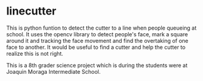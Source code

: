 # linecutter
This is python funtion to detect the cutter to a line when people queueing at school. It uses the opencv library to detect people's face, mark a square around it and tracking the face movement and find the overtaking of one face to another. It would be useful to find a cutter and help the cutter to realize this is not right.

This is a 8th grader science project which is during the students were at Joaquin Moraga Intermediate School.
